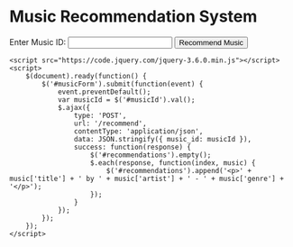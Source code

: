 <!DOCTYPE html>
<html>
<head>
    <title>Music Recommendation System</title>
</head>
<body>
    <h1>Music Recommendation System</h1>
    <form id="musicForm">
        <label for="musicId">Enter Music ID:</label>
        <input type="text" id="musicId" name="musicId">
        <button type="submit">Recommend Music</button>
    </form>
    <div id="recommendations"></div>

    <script src="https://code.jquery.com/jquery-3.6.0.min.js"></script>
    <script>
        $(document).ready(function() {
            $('#musicForm').submit(function(event) {
                event.preventDefault();
                var musicId = $('#musicId').val();
                $.ajax({
                    type: 'POST',
                    url: '/recommend',
                    contentType: 'application/json',
                    data: JSON.stringify({ music_id: musicId }),
                    success: function(response) {
                        $('#recommendations').empty();
                        $.each(response, function(index, music) {
                            $('#recommendations').append('<p>' + music['title'] + ' by ' + music['artist'] + ' - ' + music['genre'] + '</p>');
                        });
                    }
                });
            });
        });
    </script>
</body>
</html>
